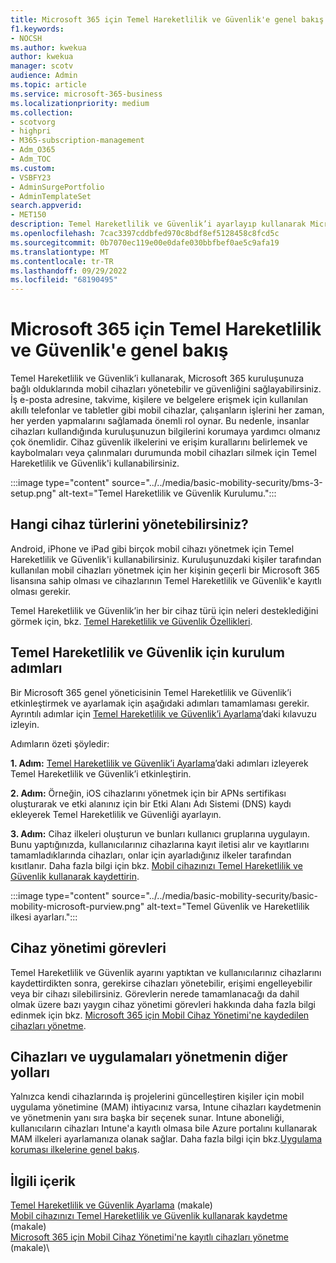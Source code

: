 ```yaml
---
title: Microsoft 365 için Temel Hareketlilik ve Güvenlik'e genel bakış
f1.keywords:
- NOCSH
ms.author: kwekua
author: kwekua
manager: scotv
audience: Admin
ms.topic: article
ms.service: microsoft-365-business
ms.localizationpriority: medium
ms.collection:
- scotvorg
- highpri
- M365-subscription-management
- Adm_O365
- Adm_TOC
ms.custom:
- VSBFY23
- AdminSurgePortfolio
- AdminTemplateSet
search.appverid:
- MET150
description: Temel Hareketlilik ve Güvenlik’i ayarlayıp kullanarak Microsoft 365 kuruluşunuza bağlı mobil cihazları yönetin ve güvenliklerini sağlayın.
ms.openlocfilehash: 7cac3397cddbfed970c8bdf8ef5128458c8fcd5c
ms.sourcegitcommit: 0b7070ec119e00e0dafe030bbfbef0ae5c9afa19
ms.translationtype: MT
ms.contentlocale: tr-TR
ms.lasthandoff: 09/29/2022
ms.locfileid: "68190495"
---
```

# <a name="overview-of-basic-mobility-and-security-for-microsoft-365"></a>Microsoft 365 için Temel Hareketlilik ve Güvenlik'e genel bakış

Temel Hareketlilik ve Güvenlik’i kullanarak, Microsoft 365 kuruluşunuza bağlı olduklarında mobil cihazları yönetebilir ve güvenliğini sağlayabilirsiniz. İş e-posta adresine, takvime, kişilere ve belgelere erişmek için kullanılan akıllı telefonlar ve tabletler gibi mobil cihazlar, çalışanların işlerini her zaman, her yerden yapmalarını sağlamada önemli rol oynar. Bu nedenle, insanlar cihazları kullandığında kuruluşunuzun bilgilerini korumaya yardımcı olmanız çok önemlidir. Cihaz güvenlik ilkelerini ve erişim kurallarını belirlemek ve kaybolmaları veya çalınmaları durumunda mobil cihazları silmek için Temel Hareketlilik ve Güvenlik'i kullanabilirsiniz.

:::image type="content" source="../../media/basic-mobility-security/bms-3-setup.png" alt-text="Temel Hareketlilik ve Güvenlik Kurulumu.":::

## <a name="what-types-of-devices-can-you-manage"></a>Hangi cihaz türlerini yönetebilirsiniz?

Android, iPhone ve iPad gibi birçok mobil cihazı yönetmek için Temel Hareketlilik ve Güvenlik'i kullanabilirsiniz. Kuruluşunuzdaki kişiler tarafından kullanılan mobil cihazları yönetmek için her kişinin geçerli bir Microsoft 365 lisansına sahip olması ve cihazlarının Temel Hareketlilik ve Güvenlik'e kayıtlı olması gerekir.

Temel Hareketlilik ve Güvenlik’in her bir cihaz türü için neleri desteklediğini görmek için, bkz. [Temel Hareketlilik ve Güvenlik Özellikleri](capabilities.md).

## <a name="setup-steps-for-basic-mobility-and-security"></a>Temel Hareketlilik ve Güvenlik için kurulum adımları

Bir Microsoft 365 genel yöneticisinin Temel Hareketlilik ve Güvenlik’i etkinleştirmek ve ayarlamak için aşağıdaki adımları tamamlaması gerekir. Ayrıntılı adımlar için [Temel Hareketlilik ve Güvenlik’i Ayarlama](set-up.md)’daki kılavuzu izleyin. 

Adımların özeti şöyledir:

**1. Adım:** [Temel Hareketlilik ve Güvenlik’i Ayarlama](set-up.md)’daki adımları izleyerek Temel Hareketlilik ve Güvenlik’i etkinleştirin.

**2. Adım:** Örneğin, iOS cihazlarını yönetmek için bir APNs sertifikası oluşturarak ve etki alanınız için bir Etki Alanı Adı Sistemi (DNS) kaydı ekleyerek Temel Hareketlilik ve Güvenliği ayarlayın.

**3. Adım:** Cihaz ilkeleri oluşturun ve bunları kullanıcı gruplarına uygulayın. Bunu yaptığınızda, kullanıcılarınız cihazlarına kayıt iletisi alır ve kayıtlarını tamamladıklarında cihazları, onlar için ayarladığınız ilkeler tarafından kısıtlanır. Daha fazla bilgi için bkz. [Mobil cihazınızı Temel Hareketlilik ve Güvenlik kullanarak kaydettirin](enroll-your-mobile-device.md). 

:::image type="content" source="../../media/basic-mobility-security/basic-mobility-microsoft-purview.png" alt-text="Temel Güvenlik ve Hareketlilik ilkesi ayarları.":::

## <a name="device-management-tasks"></a>Cihaz yönetimi görevleri

Temel Hareketlilik ve Güvenlik ayarını yaptıktan ve kullanıcılarınız cihazlarını kaydettirdikten sonra, gerekirse cihazları yönetebilir, erişimi engelleyebilir veya bir cihazı silebilirsiniz. Görevlerin nerede tamamlanacağı da dahil olmak üzere bazı yaygın cihaz yönetimi görevleri hakkında daha fazla bilgi edinmek için bkz. [Microsoft 365 için Mobil Cihaz Yönetimi'ne kaydedilen cihazları yönetme](manage-enrolled-devices.md).

## <a name="other-ways-to-manage-devices-and-apps"></a>Cihazları ve uygulamaları yönetmenin diğer yolları

Yalnızca kendi cihazlarında iş projelerini güncelleştiren kişiler için mobil uygulama yönetimine (MAM) ihtiyacınız varsa, Intune cihazları kaydetmenin ve yönetmenin yanı sıra başka bir seçenek sunar. Intune aboneliği, kullanıcıların cihazları Intune'a kayıtlı olmasa bile Azure portalını kullanarak MAM ilkeleri ayarlamanıza olanak sağlar. Daha fazla bilgi için bkz.[Uygulama koruması ilkelerine genel bakış](/mem/intune/apps/app-protection-policy).

## <a name="related-content"></a>İlgili içerik

[Temel Hareketlilik ve Güvenlik Ayarlama](set-up.md) (makale)\
[Mobil cihazınızı Temel Hareketlilik ve Güvenlik kullanarak kaydetme](enroll-your-mobile-device.md) (makale)\
[Microsoft 365 için Mobil Cihaz Yönetimi'ne kayıtlı cihazları yönetme](manage-enrolled-devices.md) (makale)\
